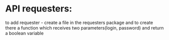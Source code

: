 # API requesters:

to add requester - create a file in the requesters package and to create there a function 
                   which receives two parameters(login, password) and return a boolean variable
